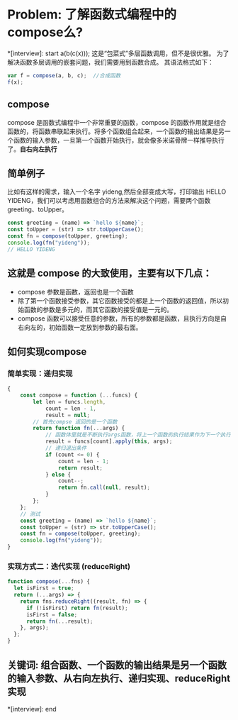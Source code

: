 # Problem: 了解函数式编程中的compose么?

*[interview]: start
a(b(c(x)));
这是“包菜式”多层函数调用，但不是很优雅。
为了解决函数多层调用的嵌套问题，我们需要用到函数合成。
其语法格式如下：
```js
var f = compose(a, b, c);  //合成函数
f(x);
```
## compose
compose 是函数式编程中一个非常重要的函数，compose 的函数作用就是组合函数的，将函数串联起来执行。将多个函数组合起来，一个函数的输出结果是另一个函数的输入参数，一旦第一个函数开始执行，就会像多米诺骨牌一样推导执行了。**自右向左执行**

## 简单例子
比如有这样的需求，输入一个名字 yideng,然后全部变成大写，打印输出 HELLO YIDENG，我们可以考虑用函数组合的方法来解决这个问题，需要两个函数 greeting、toUpper。
```js
const greeting = (name) => `hello ${name}`;
const toUpper = (str) => str.toUpperCase();
const fn = compose(toUpper, greeting);
console.log(fn("yideng"));
// HELLO YIDENG
```
## 这就是 compose 的大致使用，主要有以下几点：
- compose 参数是函数，返回也是一个函数
- 除了第一个函数接受参数，其它函数接受的都是上一个函数的返回值，所以初始函数的参数是多元的，而其它函数的接受值是一元的。
- compose 函数可以接受任意的参数，所有的参数都是函数，且执行方向是自右向左的，初始函数一定放到参数的最右面。

## 如何实现compose
### 简单实现：递归实现
```js
{
    const compose = function (...funcs) {
        let len = funcs.length,
            count = len - 1,
            result = null;
        // 首先compse 返回的是一个函数
        return function fn(...args) {
            // 函数体里就是不断执行args函数，将上一个函数的执行结果作为下一个执行函数的输入参数，需要一个count来记录args函数列表的执行情况
            result = funcs[count].apply(this, args);
            // 递归退出条件
            if (count <= 0) {
                count = len - 1;
                return result;
            } else {
                count--;
                return fn.call(null, result);
            }
        };
    };
    // 测试
    const greeting = (name) => `hello ${name}`;
    const toUpper = (str) => str.toUpperCase();
    const fn = compose(toUpper, greeting);
    console.log(fn("yideng"));
}
```

### 实现方式二：迭代实现 (reduceRight)
```js
function compose(...fns) {
  let isFirst = true;
  return (...args) => {
    return fns.reduceRight((result, fn) => {
      if (!isFirst) return fn(result);
      isFirst = false;
      return fn(...result);
    }, args);
  };
}
```

## 关键词: 组合函数、一个函数的输出结果是另一个函数的输入参数、从右向左执行、递归实现、reduceRight实现
*[interview]: end
